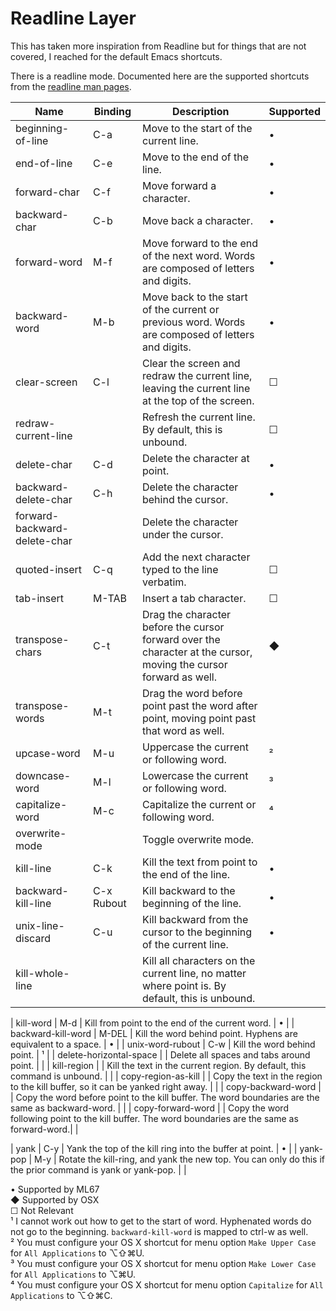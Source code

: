# Readline Layer

This has taken more inspiration from Readline but for things that are not covered, I reached for the default Emacs shortcuts.

There is a readline mode. Documented here are the supported shortcuts from the [readline man pages](http://www.delorie.com/gnu/docs/readline/rlman_13.html).


| Name                | Binding | Description                                                                                       | Supported |
|---------------------|---------|---------------------------------------------------------------------------------------------------|-----------|
| beginning-of-line   | C-a     | Move to the start of the current line.                                                            | •         |
| end-of-line         | C-e     | Move to the end of the line.                                                                      | •         |
| forward-char        | C-f     | Move forward a character.                                                                         | •         |
| backward-char       | C-b     | Move back a character.                                                                            | •         |
| forward-word        | M-f     | Move forward to the end of the next word. Words are composed of letters and digits.               | •         |
| backward-word       | M-b     | Move back to the start of the current or previous word. Words are composed of letters and digits. | •         |
| clear-screen        | C-l     | Clear the screen and redraw the current line, leaving the current line at the top of the screen.  | ☐         |
| redraw-current-line |         | Refresh the current line. By default, this is unbound.                                            | ☐         |
| delete-char         | C-d     | Delete the character at point.                                                                    | •         |
| backward-delete-char| C-h     | Delete the character behind the cursor.                                                           | •         |
| forward-backward-delete-char| | Delete the character under the cursor.                                                            |           |
| quoted-insert       | C-q     | Add the next character typed to the line verbatim.                                                | ☐         |
| tab-insert          | M-TAB   | Insert a tab character.                                                                           | ☐         |
| transpose-chars     | C-t     | Drag the character before the cursor forward over the character at the cursor, moving the cursor forward as well. | ◆ |
| transpose-words     | M-t     | Drag the word before point past the word after point, moving point past that word as well.        |           |
| upcase-word         | M-u     | Uppercase the current or following word.                                                          | ²         |
| downcase-word       | M-l     | Lowercase the current or following word.                                                          | ³         |
| capitalize-word     | M-c     | Capitalize the current or following word.                                                         | ⁴         |
| overwrite-mode      |         | Toggle overwrite mode.                                                                            |           |
| kill-line           | C-k     | Kill the text from point to the end of the line.                                                  | •         |
| backward-kill-line  | C-x Rubout | Kill backward to the beginning of the line.                                                    | •         |
| unix-line-discard   | C-u     | Kill backward from the cursor to the beginning of the current line.                               | •         |
| kill-whole-line     |         |  Kill all characters on the current line, no matter where point is. By default, this is unbound.  |           |

| kill-word           | M-d     | Kill from point to the end of the current word.                                                   | •         |
| backward-kill-word  | M-DEL   | Kill the word behind point. Hyphens are equivalent to a space.                                    | •         |
| unix-word-rubout    | C-w     | Kill the word behind point.                                                                       | ¹         |
| delete-horizontal-space |     | Delete all spaces and tabs around point.                                                          |           |
| kill-region         |         | Kill the text in the current region. By default, this command is unbound.                         |           |
| copy-region-as-kill |         | Copy the text in the region to the kill buffer, so it can be yanked right away.                   |           |
| copy-backward-word  |         | Copy the word before point to the kill buffer. The word boundaries are the same as backward-word. |           |
| copy-forward-word   |         | Copy the word following point to the kill buffer. The word boundaries are the same as forward-word.|          |

| yank                | C-y     | Yank the top of the kill ring into the buffer at point.                                           | •         |
| yank-pop            | M-y     | Rotate the kill-ring, and yank the new top. You can only do this if the prior command is yank or yank-pop.                  | |

• Supported by ML67  
◆ Supported by OSX  
☐ Not Relevant  
¹ I cannot work out how to get to the start of word. Hyphenated words do not go to the beginning. `backward-kill-word` is mapped to ctrl-w as well.  
² You must configure your OS X shortcut for menu option `Make Upper Case` for `All Applications` to ⌥⇧⌘U.  
³ You must configure your OS X shortcut for menu option `Make Lower Case` for `All Applications` to ⌥⌘U.  
⁴ You must configure your OS X shortcut for menu option `Capitalize` for `All Applications` to ⌥⇧⌘C.  

